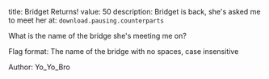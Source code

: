 title: Bridget Returns!
value: 50
description: Bridget is back, she's asked me to meet her at: `download.pausing.counterparts`

What is the name of the bridge she's meeting me on?

Flag format: The name of the bridge with no spaces, case insensitive

Author: Yo_Yo_Bro
